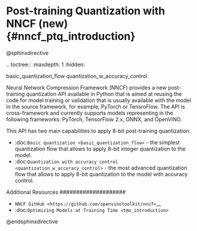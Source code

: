 # Post-training Quantization with NNCF (new) {#nncf_ptq_introduction}

@sphinxdirective

.. toctree::
   :maxdepth: 1
   :hidden:

   basic_quantization_flow
   quantization_w_accuracy_control


Neural Network Compression Framework (NNCF) provides a new post-training quantization API available in Python that is aimed at reusing the code for model training or validation that is usually available with the model in the source framework, for example, PyTorch or TensroFlow. The API is cross-framework and currently supports models representing in the following frameworks: PyTorch, TensorFlow 2.x, ONNX, and OpenVINO.

This API has two main capabilities to apply 8-bit post-training quantization:

* :doc:`Basic quantization <basic_quantization_flow>` - the simplest quantization flow that allows to apply 8-bit integer quantization to the model.
* :doc:`Quantization with accuracy control <quantization_w_accuracy_control>` - the most advanced quantization flow that allows to apply 8-bit quantization to the model with accuracy control.

Additional Resources
####################

* `NNCF GitHub <https://github.com/openvinotoolkit/nncf>`__
* :doc:`Optimizing Models at Training Time <tmo_introduction>`

@endsphinxdirective
